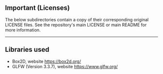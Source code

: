 
## Important (Licenses)

The below subdirectories contain a copy of their corresponding original LICENSE files.
See the repository's main LICENSE or main README for more information.

---

## Libraries used

- Box2D, website https://box2d.org/
- GLFW (Version 3.3.7), website https://www.glfw.org/